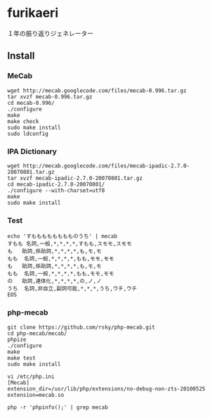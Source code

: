 # furikaeri
１年の振り返りジェネレーター

## Install

### MeCab

    wget http://mecab.googlecode.com/files/mecab-0.996.tar.gz
    tar xvzf mecab-0.996.tar.gz
    cd mecab-0.996/
    ./configure
    make
    make check
    sudo make install
    sudo ldconfig

### IPA Dictionary

    wget http://mecab.googlecode.com/files/mecab-ipadic-2.7.0-20070801.tar.gz
    tar xvzf mecab-ipadic-2.7.0-20070801.tar.gz
    cd mecab-ipadic-2.7.0-20070801/
    ./configure --with-charset=utf8
    make
    sudo make install

### Test

    echo 'すもももももももものうち' | mecab
    すもも 名詞,一般,*,*,*,*,すもも,スモモ,スモモ
    も   助詞,係助詞,*,*,*,*,も,モ,モ
    もも  名詞,一般,*,*,*,*,もも,モモ,モモ
    も   助詞,係助詞,*,*,*,*,も,モ,モ
    もも  名詞,一般,*,*,*,*,もも,モモ,モモ
    の   助詞,連体化,*,*,*,*,の,ノ,ノ
    うち  名詞,非自立,副詞可能,*,*,*,うち,ウチ,ウチ
    EOS

### php-mecab

    git clone https://github.com/rsky/php-mecab.git
    cd php-mecab/mecab/
    phpize
    ./configure
    make
    make test
    sudo make install

    vi /etc/php.ini
    [Mecab]
    extension_dir=/usr/lib/php/extensions/no-debug-non-zts-20100525
    extension=mecab.so

    php -r 'phpinfo();' | grep mecab

